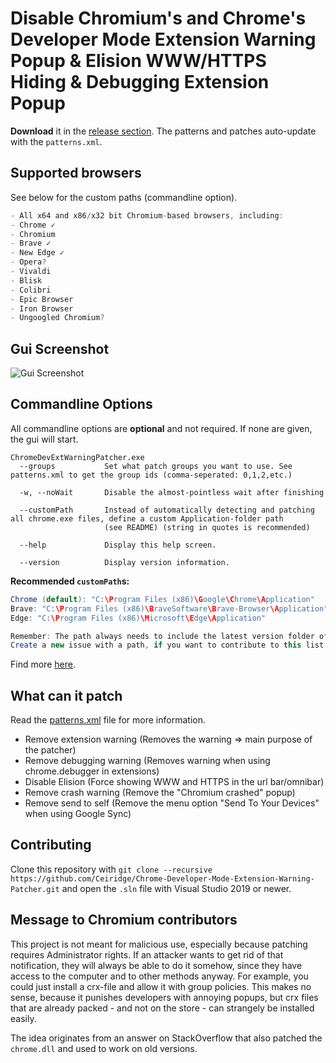 # Disable Chromium's and Chrome's Developer Mode Extension Warning Popup & Elision WWW/HTTPS Hiding & Debugging Extension Popup
**Download** it in the [release section](https://github.com/Ceiridge/Chrome-Developer-Mode-Extension-Warning-Patcher/releases). The patterns and patches auto-update with the `patterns.xml`.

## Supported browsers 
See below for the custom paths (commandline option).
```javascript
- All x64 and x86/x32 bit Chromium-based browsers, including:
- Chrome ✓
- Chromium
- Brave ✓
- New Edge ✓
- Opera?
- Vivaldi
- Blisk
- Colibri
- Epic Browser
- Iron Browser
- Ungoogled Chromium?
```

## Gui Screenshot
![Gui Screenshot](https://raw.githubusercontent.com/Ceiridge/Chrome-Developer-Mode-Extension-Warning-Patcher/master/media/guiscreenshot.png)

## Commandline Options
All commandline options are **optional** and not required. If none are given, the gui will start.

```
ChromeDevExtWarningPatcher.exe 
  --groups           Set what patch groups you want to use. See patterns.xml to get the group ids (comma-seperated: 0,1,2,etc.)

  -w, --noWait       Disable the almost-pointless wait after finishing

  --customPath       Instead of automatically detecting and patching all chrome.exe files, define a custom Application-folder path
                     (see README) (string in quotes is recommended)

  --help             Display this help screen.

  --version          Display version information.
```

**Recommended `customPath`s:**
```java
Chrome (default): "C:\Program Files (x86)\Google\Chrome\Application"
Brave: "C:\Program Files (x86)\BraveSoftware\Brave-Browser\Application"
Edge: "C:\Program Files (x86)\Microsoft\Edge\Application"

Remember: The path always needs to include the latest version folder of the browser (e. g. 83.0.1123.123).
Create a new issue with a path, if you want to contribute to this list.
```
Find more [here](https://github.com/Ceiridge/Chrome-Developer-Mode-Extension-Warning-Patcher/tree/master/ChromeDevExtWarningPatcher/InstallationFinder/Defaults).

## What can it patch

Read the [patterns.xml](https://github.com/Ceiridge/Chrome-Developer-Mode-Extension-Warning-Patcher/blob/master/patterns.xml) file for more information.
- Remove extension warning (Removes the warning => main purpose of the patcher)
- Remove debugging warning (Removes warning when using chrome.debugger in extensions)
- Disable Elision (Force showing WWW and HTTPS in the url bar/omnibar)
- Remove crash warning (Remove the "Chromium crashed" popup)
- Remove send to self (Remove the menu option "Send To Your Devices" when using Google Sync)

## Contributing
Clone this repository with `git clone --recursive https://github.com/Ceiridge/Chrome-Developer-Mode-Extension-Warning-Patcher.git` and open the `.sln` file with Visual Studio 2019 or newer.

## Message to Chromium contributors
This project is not meant for malicious use, especially because patching requires Administrator rights. If an attacker wants to get rid of that notification, they will always be able to do it somehow, since they have access to the computer and to other methods anyway. For example, you could just install a crx-file and allow it with group policies. This makes no sense, because it punishes developers with annoying popups, but crx files that are already packed - and not on the store - can strangely be installed easily.

The idea originates from an answer on StackOverflow that also patched the `chrome.dll` and used to work on old versions.
